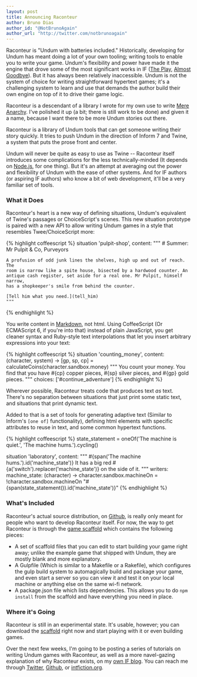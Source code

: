 ```yaml
---
layout: post
title: Announcing Raconteur
author: Bruno Dias
author_id: "@NotBrunoAgain"
author_url: "http://twitter.com/notbrunoagain"
---
```


Raconteur is "Undum with batteries included." Historically, developing for Undum has meant doing a lot of your own tooling; writing tools to enable you to write your game. Undum's flexibility and power have made it the engine that drove some of the most significant works in IF ([The Play], [Almost Goodbye]). But it has always been relatively inaccessible. Undum is not the system of choice for writing straightforward hypertext games; it's a challenging system to learn and use that demands the author build their own engine on top of it to drive their game logic.

Raconteur is a descendant of a library I wrote for my own use to write [Mere Anarchy]. I've polished it up (a bit; there is still work to be done) and given it a name, because I want there to be more Undum stories out there.

Raconteur is a library of Undum tools that can get someone writing their story quickly. It tries to push Undum in the direction of Inform 7 and Twine, a system that puts the prose front and center.

Undum will never be quite as easy to use as Twine -- Raconteur itself introduces some complications for the less technically-minded (It depends on [Node.js], for one thing). But it's an attempt at averaging out the power and flexibility of Undum with the ease of other systems. And for IF authors (or aspiring IF authors) who know a bit of web development, it'll be a very familiar set of tools.

### What it Does

Raconteur's heart is a new way of defining situations, Undum's equivalent of Twine's passages or ChoiceScript's scenes. This new situation prototype is paired with a new API to allow writing Undum games in a style that resembles Twee/ChoiceScript more:

{% highlight coffeescript %}
situation 'pulpit-shop',
    content: """
    # Summer: Mr Pulpit & Co, Purveyors

    A profusion of odd junk lines the shelves, high up and out of reach. The
    room is narrow like a spite house, bisected by a hardwood counter. An
    antique cash register, set aside for a real one. Mr Pulpit, himself narrow,
    has a shopkeeper's smile from behind the counter.

    [Tell him what you need.](tell_him)
    """
{% endhighlight %}

You write content in [Markdown](http://en.wikipedia.org/wiki/Markdown), not html. Using CoffeeScript (Or ECMAScript 6, if you're into that) instead of plain JavaScript, you get cleaner syntax and Ruby-style text interpolations that let you insert arbitrary expressions into your text:

{% highlight coffeescript %}
situation 'counting_money',
    content: (character, system) -> 
        [gp, sp, cp] = calculateCoins(character.sandbox.money)
        """
        You count your money. You find that you have #{cp} copper pieces,
        #{sp} silver pieces, and #{gp} gold pieces.
        """
    choices: ['#continue_adventure']
{% endhighlight %}

Wherever possible, Raconteur treats code that produces text *as* text. There's no separation between situations that just print some static text, and situations that print dynamic text. 

Added to that is a set of tools for generating adaptive text (Similar to Inform's `[one of]` functionality), defining html elements with specific attributes to reuse in text, and some common hypertext functions.

{% highlight coffeescript %}
state_statement = 
    oneOf('The machine is quiet.', 'The machine hums.').cycling()

situation 'laboratory',
    content: """
        #{span('The machine hums.').id('machine_state')} It has a big red
        #{a('switch').replacer('machine_state')} on the side of it.
    """
    writers:
        machine_state: (character) ->
            character.sandbox.machineOn = !character.sandbox.machineOn
            "#{span(state_statement()).id('machine_state')}"
{% endhighlight %}

### What's Included

Raconteur's actual source distribution, on [Github](http://github.com/sequitur/raconteur/), is really only meant for people who want to develop Raconteur itself. For now, the way to get Raconteur is through the [game scaffold](http://github.com/sequitur/raconteur-scaffold/) which contains the following pieces:

- A set of scaffold files that you can edit to start building your game right away; unlike the example game that shipped with Undum, they are mostly blank and more explanatory.
- A Gulpfile (Which is similar to a Makefile or a Rakefile), which configures the gulp build system to automagically build and package your game, and even start a server so you can view it and test it on your local machine or anything else on the same wi-fi network.
- A package.json file which lists dependencies. This allows you to do `npm install` from the scaffold and have everything you need in place.

### Where it's Going

Raconteur is still in an experimental state. It's usable, however; you can download the [scaffold](http://github.com/sequitur/raconteur-scaffold/) right now and start playing with it or even building games.

Over the next few weeks, I'm going to be posting a series of tutorials on writing Undum games with Raconteur, as well as a more navel-gazing explanation of why Raconteur exists, on my [own IF blog]. You can reach me through [Twitter], [Github], or [intfiction.org].

[The Play]: http://ifdb.tads.org/viewgame?id=ytohfp3jetsh1ik4
[Almost Goodbye]: http://ifdb.tads.org/viewgame?id=myktccphmb29xjne
[Mere Anarchy]: http://ifdb.tads.org/viewgame?id=txqmifzs44ndjxpw
[Node.js]: https://nodejs.org
[Twitter]: https://twitter.com/notbrunoagain
[Github]: https://github.com/sequitur
[intfiction.org]: http://www.intfiction.org/forum/
[own IF blog]: http://segue.pw/